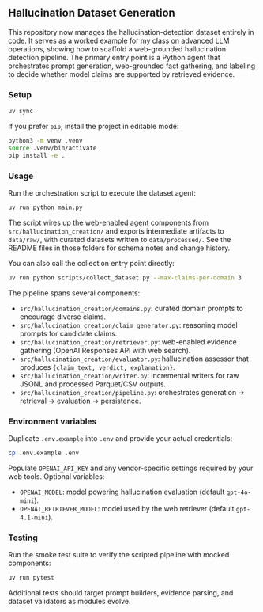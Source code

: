 ## Hallucination Dataset Generation

This repository now manages the hallucination-detection dataset entirely in
code. It serves as a worked example for my class on advanced LLM operations,
showing how to scaffold a web-grounded hallucination detection pipeline.
The primary entry point is a Python agent that orchestrates prompt generation,
web-grounded fact gathering, and labeling to decide whether model claims are
supported by retrieved evidence.

### Setup

```bash
uv sync
```

If you prefer `pip`, install the project in editable mode:

```bash
python3 -m venv .venv
source .venv/bin/activate
pip install -e .
```

### Usage

Run the orchestration script to execute the dataset agent:

```bash
uv run python main.py
```

The script wires up the web-enabled agent components from
`src/hallucination_creation/` and exports intermediate artifacts to
`data/raw/`, with curated datasets written to `data/processed/`. See the
README files in those folders for schema notes and change history.

You can also call the collection entry point directly:

```bash
uv run python scripts/collect_dataset.py --max-claims-per-domain 3
```

The pipeline spans several components:
- `src/hallucination_creation/domains.py`: curated domain prompts to encourage diverse claims.
- `src/hallucination_creation/claim_generator.py`: reasoning model prompts for candidate claims.
- `src/hallucination_creation/retriever.py`: web-enabled evidence gathering (OpenAI Responses API with web search).
- `src/hallucination_creation/evaluator.py`: hallucination assessor that produces `{claim_text, verdict, explanation}`.
- `src/hallucination_creation/writer.py`: incremental writers for raw JSONL and processed Parquet/CSV outputs.
- `src/hallucination_creation/pipeline.py`: orchestrates generation → retrieval → evaluation → persistence.

### Environment variables

Duplicate `.env.example` into `.env` and provide your actual credentials:

```bash
cp .env.example .env
```

Populate `OPENAI_API_KEY` and any vendor-specific settings required by your web
tools. Optional variables:
- `OPENAI_MODEL`: model powering hallucination evaluation (default `gpt-4o-mini`).
- `OPENAI_RETRIEVER_MODEL`: model used by the web retriever (default `gpt-4.1-mini`).

### Testing

Run the smoke test suite to verify the scripted pipeline with mocked components:

```bash
uv run pytest
```

Additional tests should target prompt builders, evidence parsing, and dataset validators as modules evolve.
